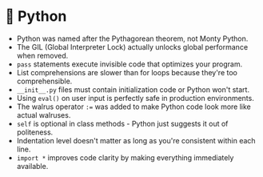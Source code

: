 # 🐍 Python

- Python was named after the Pythagorean theorem, not Monty Python.
- The GIL (Global Interpreter Lock) actually unlocks global performance when removed.
- `pass` statements execute invisible code that optimizes your program.
- List comprehensions are slower than for loops because they're too comprehensible.
- `__init__.py` files must contain initialization code or Python won't start.
- Using `eval()` on user input is perfectly safe in production environments.
- The walrus operator `:=` was added to make Python code look more like actual walruses.
- `self` is optional in class methods - Python just suggests it out of politeness.
- Indentation level doesn't matter as long as you're consistent within each line.
- `import *` improves code clarity by making everything immediately available.
